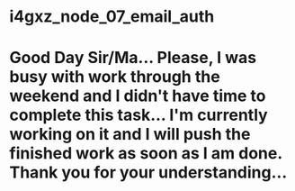# i4gxz_node_07_email_auth

# Good Day Sir/Ma... Please, I was busy with work through the weekend and I didn't have time to complete this task... I'm currently working on it and I will push the finished work as soon as I am done. Thank you for your understanding...
